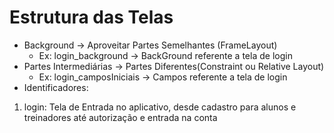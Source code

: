 # Estrutura das Telas
* Background -> Aproveitar Partes Semelhantes (FrameLayout)
  * Ex: login_background -> BackGround referente a tela de login
* Partes Intermediárias -> Partes Diferentes(Constraint ou Relative Layout)
  * Ex: login_camposIniciais -> Campos referente a tela de login
* Identificadores:
1. login: Tela de Entrada no aplicativo, desde cadastro para alunos e treinadores até autorização e entrada na conta